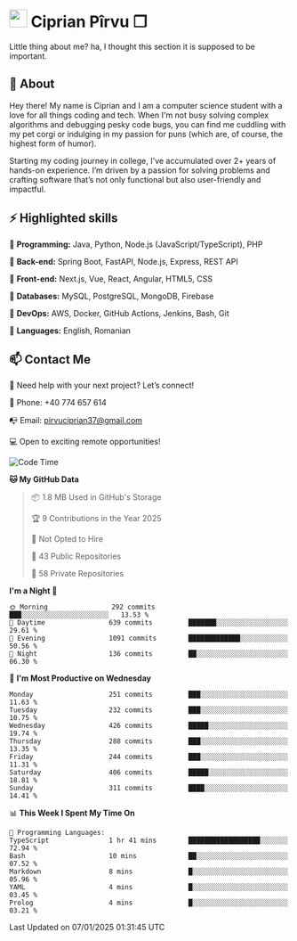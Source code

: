 # <img height="32px" src="https://user-images.githubusercontent.com/74038190/216122041-518ac897-8d92-4c6b-9b3f-ca01dcaf38ee.png"> Ciprian Pîrvu ❐ </h1>

Little thing about me? ha, I thought this section it is supposed to be important.

## 🧐 About

Hey there! My name is Ciprian and I am a computer science student with a love for all things coding and tech. When I'm not busy solving complex algorithms and debugging pesky code bugs, you can find me cuddling with my pet corgi or indulging in my passion for puns (which are, of course, the highest form of humor).

Starting my coding journey in college, I've accumulated over 2+ years of hands-on experience. I’m driven by a passion for solving problems and crafting software that’s not only functional but also user-friendly and impactful.


## ⚡ Highlighted skills

🎯 **Programming:** Java, Python, Node.js (JavaScript/TypeScript), PHP

🎯 **Back-end:** Spring Boot, FastAPI, Node.js, Express, REST API

🎯 **Front-end:** Next.js, Vue, React, Angular, HTML5, CSS

🎯 **Databases:** MySQL, PostgreSQL, MongoDB, Firebase

🎯 **DevOps:** AWS, Docker, GitHub Actions, Jenkins, Bash, Git

🎯 **Languages:** English, Romanian



## 📫 Contact Me

🤝 Need help with your next project? Let’s connect!

📱 Phone: +40 774 657 614

📭 Email: pirvuciprian37@gmail.com


💻 Open to exciting remote opportunities!

<!--START_SECTION:waka-->
![Code Time](http://img.shields.io/badge/Code%20Time-2%2C254%20hrs%2057%20mins-blue)

**🐱 My GitHub Data** 

> 📦 1.8 MB Used in GitHub's Storage 
 > 
> 🏆 9 Contributions in the Year 2025
 > 
> 🚫 Not Opted to Hire
 > 
> 📜 43 Public Repositories 
 > 
> 🔑 58 Private Repositories 
 > 
**I'm a Night 🦉** 

```text
🌞 Morning                292 commits         ███░░░░░░░░░░░░░░░░░░░░░░   13.53 % 
🌆 Daytime                639 commits         ███████░░░░░░░░░░░░░░░░░░   29.61 % 
🌃 Evening                1091 commits        █████████████░░░░░░░░░░░░   50.56 % 
🌙 Night                  136 commits         ██░░░░░░░░░░░░░░░░░░░░░░░   06.30 % 
```
📅 **I'm Most Productive on Wednesday** 

```text
Monday                   251 commits         ███░░░░░░░░░░░░░░░░░░░░░░   11.63 % 
Tuesday                  232 commits         ███░░░░░░░░░░░░░░░░░░░░░░   10.75 % 
Wednesday                426 commits         █████░░░░░░░░░░░░░░░░░░░░   19.74 % 
Thursday                 288 commits         ███░░░░░░░░░░░░░░░░░░░░░░   13.35 % 
Friday                   244 commits         ███░░░░░░░░░░░░░░░░░░░░░░   11.31 % 
Saturday                 406 commits         █████░░░░░░░░░░░░░░░░░░░░   18.81 % 
Sunday                   311 commits         ████░░░░░░░░░░░░░░░░░░░░░   14.41 % 
```


📊 **This Week I Spent My Time On** 

```text
💬 Programming Languages: 
TypeScript               1 hr 41 mins        ██████████████████░░░░░░░   72.94 % 
Bash                     10 mins             ██░░░░░░░░░░░░░░░░░░░░░░░   07.52 % 
Markdown                 8 mins              █░░░░░░░░░░░░░░░░░░░░░░░░   05.96 % 
YAML                     4 mins              █░░░░░░░░░░░░░░░░░░░░░░░░   03.45 % 
Prolog                   4 mins              █░░░░░░░░░░░░░░░░░░░░░░░░   03.21 % 
```


 Last Updated on 07/01/2025 01:31:45 UTC
<!--END_SECTION:waka-->

